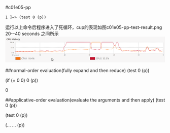 #c01e05-pp

```
1 ]=> (test 0 (p))
```
运行以上命令后程序进入了死循环，cup的表现如图c01e05-pp-test-result.png 20--40 seconds 之间所示<img src="1005-pp-test-result.png" />

##normal-order evaluation(fully expand and then reduce)
(test 0 (p))

(if (= 0 0) 0 (p))

0

##applicative-order evaluation(evaluate the arguments and then apply)
(test 0 (p))

(test 0 (p))

(... ... (p))
